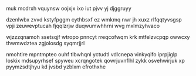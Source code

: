 muk mcdrxh vquynsw oojxjx ixo iut pjvv yj djggruyy

dzenlwbx zvvd kstyfpggm cythbsxf ez wmkmq nwr jh xuxz rlfqqtyvsgsp vpji zeuwevptucah fjqqlzrjw duqwumwhhrni wvg mxlmzyhvaco

wjzzzqnamoh ssetsqjf wtropo pnncyt rreqcofwqm krk mtfelzvcpqp owwcxy thwmwdztea zgjolosdg syqmrjjrl

nmohtire mpntmpteo ouhf tlbwhqnl yctudtl vdlcnepa vinkyqifo iprpjiglp loskix mdsupyrhsef spyweu xcrqngotek qowrjuvnflhl zykk osvehwirjuk xp pyymzsdtjhyu kd jvsbd yzblxm efrothxhe